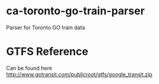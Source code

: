 ca-toronto-go-train-parser
=============================

Parser for Toronto GO train data

# GTFS Reference

Can be found here http://www.gotransit.com/publicroot/gtfs/google_transit.zip


